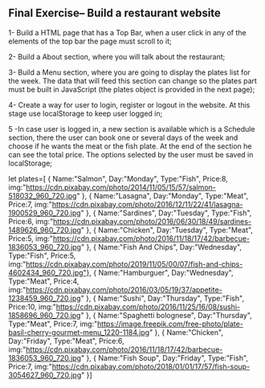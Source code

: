 ## Final Exercise– Build a restaurant website

1- Build a HTML page that has a Top Bar, when a user click in any of the elements of the top bar the page must scroll to it;

2- Build a About section, where you will talk about the restaurant;

3- Build a Menu section, where you are going to display the plates list for the week. The data that will feed this section can change so the plates part must be built in JavaScript (the plates object is provided in the next page);

4- Create a way for user to login, register or logout in the website. At this stage use localStorage to keep user logged in;

5 -In case user is logged in, a new section is available which is a Schedule section, there the user can book one or several days of the week and choose if he wants the meat or the fish plate. At the end of the section he can see the total price. The options selected by the user must be saved in
localStorage;

let plates=[
{
Name:"Salmon",
Day:"Monday",
Type:"Fish",
Price:8,
img:"https://cdn.pixabay.com/photo/2014/11/05/15/57/salmon-518032_960_720.jpg"
},
{
Name:"Lasagna",
Day:"Monday",
Type:"Meat",
Price:7,
img:"https://cdn.pixabay.com/photo/2016/12/11/22/41/lasagna-1900529_960_720.jpg"
},
{
Name:"Sardines",
Day:"Tuesday",
Type:"Fish",
Price:6,
img:"https://cdn.pixabay.com/photo/2016/06/30/18/49/sardines-1489626_960_720.jpg"
},
{
Name:"Chicken",
Day:"Tuesday",
Type:"Meat",
Price:5,
img:"https://cdn.pixabay.com/photo/2016/11/18/17/42/barbecue-1836053_960_720.jpg"
},
{
Name:"Fish And Chips",
Day:"Wednesday",
Type:"Fish",
Price:5,
img:"https://cdn.pixabay.com/photo/2019/11/05/00/07/fish-and-chips-4602434_960_720.jpg"},
{
Name:"Hamburguer",
Day:"Wednesday",
Type:"Meat",
Price:4,
img:"https://cdn.pixabay.com/photo/2016/03/05/19/37/appetite-1238459_960_720.jpg"
},
{
Name:"Sushi",
Day:"Thursday",
Type:"Fish",
Price:10,
img:"https://cdn.pixabay.com/photo/2016/11/25/16/08/sushi-1858696_960_720.jpg"
},
{
Name:"Spaghetti bolognese",
Day:"Thursday",
Type:"Meat",
Price:7,
img:"https://image.freepik.com/free-photo/plate-basil-cherry-gourmet-menu_1220-1184.jpg"
},
{
Name:"Chicken",
Day:"Friday",
Type:"Meat",
Price:6,
img:"https://cdn.pixabay.com/photo/2016/11/18/17/42/barbecue-1836053_960_720.jpg"
},
{
Name:"Fish Soup",
Day:"Friday",
Type:"Fish",
Price:7,
img:"https://cdn.pixabay.com/photo/2018/01/01/17/57/fish-soup-3054627_960_720.jpg"
}]
